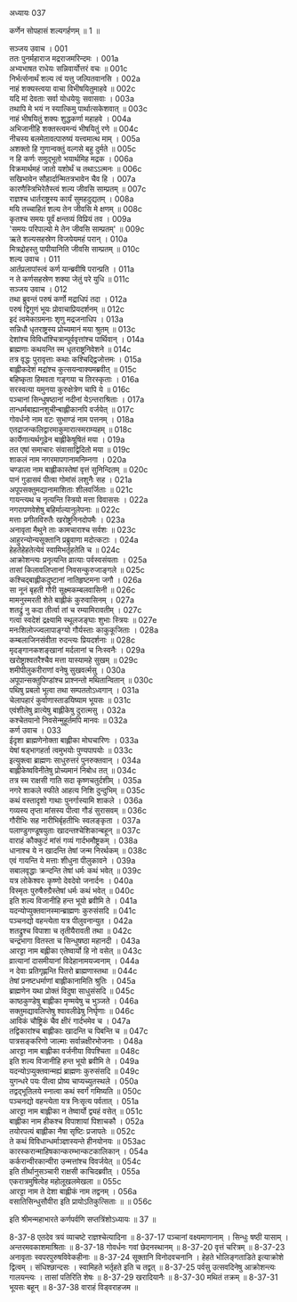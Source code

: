 अध्यायः 037

कर्णेन सोपहासं शल्यगर्हणम् ॥ 1 ॥

सञ्जय उवाच ।	001  
ततः पुनर्महाराज मद्रराजमरिन्दमः ।	001a  
अभ्यभाषत राधेयः सन्निवार्योत्तरं वचः ॥	001c  
निर्भर्त्सनार्थं शल्य त्वं यत्तु जल्पितवानसि ।	002a  
नाहं शक्यस्त्वया वाचा विभीषयितुमाहवे ॥	002c  
यदि मां देवताः सर्वा योधयेयुः सवासवाः ।	003a  
तथापि मे भयं न स्यात्किमु पार्थात्सकेशवात् ॥	003c  
नाहं भीषयितुं शक्यः शुद्धकर्णा महाहवे ।	004a  
अभिजानीहि शक्तस्त्वमन्यं भीषयितुं रणे ॥	004c  
नीचस्य बलमेतावत्पारुष्यं यत्त्वमात्थ माम् ।	005a  
अशक्तो हि गुणान्वक्तुं वल्गसे बहु दुर्मते ॥	005c  
न हि कर्णः समुद्भूतो भयार्थमिह मद्रक ।	006a  
विक्रमार्थमहं जातो यशोर्थं च तथाऽऽत्मनः ॥	006c  
सखिभावेन सौहार्दान्मितत्रभावेन चैव हि ।	007a  
कारणैस्त्रिभिरेतैस्त्वं शल्य जीवसि साम्प्रतम् ॥	007c  
राज्ञश्च धार्तराष्ट्रस्य कार्यं सुमहदुद्यतम् ।	008a  
मयि तच्चाहितं शल्य तेन जीवसि मे क्षणम् ॥	008c  
कृतश्च समयः पूर्वं क्षन्तव्यं विप्रियं तव ।	009a  
\'समयः परिपाल्यो मे तेन जीवसि साम्प्रतम्\' ॥	009c  
ऋते शल्यसहस्रेण विजयेयमहं परान् ।	010a  
मित्रद्रोहस्तु पापीयानिति जीवसि साम्प्रतम् ॥	010c  
शल्य उवाच ।	011  
आर्तप्रलापांस्त्वं कर्ण यान्ब्रवीषि परान्प्रति ।	011a  
न ते कर्णसहस्रेण शक्या जेतुं परे युधि ॥	011c  
सञ्जय उवाच ।	012  
तथा ब्रुवन्तं परुषं कर्णो मद्राधिपं तदा ।	012a  
परुषं द्विगुणं भूयः प्रोवाचाप्रियदर्शनम् ॥	012c  
इदं त्वमेकाग्रमनाः शृणु मद्रजनाधिप ।	013a  
सन्निधौ धृतराष्ट्रस्य प्रोच्यमानं मया श्रुतम् ॥	013c  
देशांश्च विविधांश्चित्रान्पूर्ववृत्तांश्च पार्थिवान् ।	014a  
ब्राह्मणाः कथयन्ति स्म धृतराष्ट्रनिवेशने ॥	014c  
तत्र वृद्धः पुरावृत्ताः कथाः कश्चिद्द्विजोत्तमः ।	015a  
बाह्लीकदेशं मद्रांश्च कुत्सयन्वाक्यमब्रवीत् ॥	015c  
बहिष्कृता हिमवता गङ्गया च तिरस्कृताः ।	016a  
सरस्वत्या यमुनया कुरुक्षेत्रेण चापि ये ॥	016c  
पञ्चानां सिन्धुषष्ठानां नदीनां येऽन्तराश्रिताः ।	017a  
तान्धर्मबाह्यानशुचीन्बाह्लीकानपि वर्जयेत् ॥	017c  
गोवर्धनो नाम वटः सुभाण्डं नाम पत्तनम् ।	018a  
एतद्राजन्कलिद्वारमाकुमारात्स्मराम्यहम् ॥	018c  
कार्येणात्यर्थगूढेन बाह्लीकेषूषितं मया ।	019a  
तत एषां समाचारः संवासाद्विदितो मया ॥	019c  
शाकलं नाम नगरमापगानामनिम्नगा ।	020a  
चण्डाला नाम बाह्लीकास्तेषां वृत्तं सुनिन्दितम् ॥	020c  
पानं गुडासवं पीत्वा गोमांसं लशुनैः सह ।	021a  
अपूपसक्तुमद्यानामाशिताः शीलवर्जिताः ॥	021c  
गायन्त्यथ च नृत्यन्ति स्त्रियो मत्ता विवाससः ।	022a  
नगरापणवेशेषु बहिर्माल्यानुलेपनाः ॥	022c  
मत्ताः प्रगीतविरुतैः खरोष्ट्रनिनदोपमैः ।	023a  
अनावृता मैथुने ताः कामचाराश्च सर्वशः ॥	023c  
आहुरन्योन्यसूक्तानि प्रब्रुवाणा मदोत्कटाः ।	024a  
हेहतेहेहतेत्येवं स्वामिभर्तृहतेति च ॥	024c  
आक्रोशन्त्यः प्रनृत्यन्ति व्रात्याः पर्वस्वसंयताः ।	025a  
तासां किलावलिप्तानां निवसन्कुरुजाङ्गले ॥	025c  
कश्चिद्बाह्लीकदुष्टानां नातिहृष्टमना जगौ ।	026a  
सा नूनं बृहती गौरी सूक्ष्मकम्बलवासिनी ॥	026c  
मामनुस्मरती शेते बाह्लीकं कुरुवासिनम् ।	027a  
शतद्रुं नु कदा तीर्त्वा तां च रम्यामिरावतीम् ।	027c  
गत्वा स्वदेशं द्रक्ष्यामि स्थूलजङ्घाः शुभाः स्त्रियः ॥	027e  
मनःशिलोज्ज्वलापाङ्ग्यो गौर्यस्ताः काकुकूजिताः ।	028a  
कम्बलाजिनसंवीता रुदन्त्यः प्रियदर्शनाः ॥	028c  
मृदङ्गानकशङ्खानां मर्दलानां च निःस्वनैः ।	029a  
खरोष्ट्राश्वतरैश्चैव मत्ता यास्यामहे सुखम् ॥	029c  
शमीपीलुकरीराणां वनेषु सुखवर्त्मसु ।	030a  
अपूपान्सक्तुपिण्डांश्च प्राश्नन्तो मथितान्वितान् ॥	030c  
पथिषु प्रबलो भूत्वा तथा सम्पततोऽध्वगान् ।	031a  
चेलापहारं कुर्वाणास्ताडयिष्याम भूयसः ॥	031c  
एवंशीलेषु व्रात्येषु बाह्लीकेषु दुरात्मसु ।	032a  
कश्चेतयानो निवसेन्मुहूर्तमपि मानवः ॥	032a  
कर्ण उवाच ।	033  
ईदृशा ब्राह्मणेनोक्ता बाह्लीका मोघचारिणः ।	033a  
येषां षड्भागहर्ता त्वमुभयोः पुण्यपापयोः ॥	033c  
इत्युक्त्वा ब्राह्मणः साधुरुत्तरं पुनरुक्तवान् ।	034a  
बाह्लीकेष्वविनीतेषु प्रोच्यमानं निबोध तत् ॥	034c  
तत्र स्म राक्षसी गाति सदा कृष्णचतुर्दशीम् ।	035a  
नगरे शाकले स्फीते आहत्य निशि दुन्दुभिम् ॥	035c  
कथं वस्तादृशो गाथाः पुनर्गास्यामि शाकले ।	036a  
गव्यस्य तृप्ता मांसस्य पीत्वा गौडं सुरासवम् ॥	036c  
गौरीभिः सह नारीभिर्बृहतीभिः स्वलङ्कृता ।	037a  
पलाण्डुगण्डूषयुताः खादन्तश्चेशिकान्बहून् ॥	037c  
वाराहं कौक्कुटं मांसं गव्यं गार्दभमौष्ट्रकम् ।	038a  
धानाश्च ये न खादन्ति तेषां जन्म निरर्थकम् ॥	038c  
एवं गायन्ति ये मत्ताः शीधुना पीलुकावने ।	039a  
सबालवृद्धाः क्रन्दन्ति तेषां धर्मः कथं भवेत् ॥	039c  
यत्र लोकेश्वरः कृष्णो देवदेवो जनार्दनः ।	040a  
विस्मृतः पुरुषैरुग्रैस्तेषां धर्मः कथं भवेत् ॥	040c  
इति शल्य विजानीहि हन्त भूयो ब्रवीमि ते ।	041a  
यदन्योप्युक्तवानस्मान्ब्राह्मणः कुरुसंसदि ॥	041c  
पञ्चनद्यो वहन्त्येता यत्र पीलुवनान्युत ।	042a  
शतद्रुश्च विपाशा च तृतीयैरावती तथा ॥	042c  
चन्द्रभागा वितस्ता च सिन्धुषष्ठा महानदी ।	043a  
आरट्टा नाम बह्लीका एतेष्वार्यो हि नो वसेत् ॥	043c  
व्रात्यानां दासमीयानां विदेहानामयज्वनाम् ।	044a  
न देवाः प्रतिगृह्णन्ति पितरो ब्राह्मणास्तथा ॥	044c  
तेषां प्रनष्टधर्माणां बाह्लीकानामिति श्रुतिः ।	045a  
ब्राह्मणेन यथा प्रोक्तं विदुषा साधुसंसदि ॥	045c  
काष्ठकुण्डेषु बाह्लीका मृण्मयेषु च भुञ्जते ।	046a  
सक्तुमद्यावलिप्तेषु श्वावलीढेषु निर्घृणाः ॥	046c  
आविकं चौष्ट्रिकं चैव क्षीरं गार्दभमेव च ।	047a  
तद्विकारांश्च बाह्लीकाः खादन्ति च पिबन्ति च ॥	047c  
पात्रसङ्करिणो जाल्माः सर्वान्नक्षीरभोजनाः ।	048a  
आरट्टा नाम बाह्लीका वर्जनीया विपश्चिता ॥	048c  
इति शल्य विजानीहि हन्त भूयो ब्रवीमि ते ।	049a  
यदन्योऽप्युक्तवान्मह्यं ब्राह्मणः कुरुसंसदि ॥	049c  
युगन्धरे पयः पीत्वा प्रोष्य चाप्यच्युतस्थले ।	050a  
तद्वद्भूतिलये स्नात्वा कथं स्वर्गं गमिष्यति ॥	050c  
पञ्चनद्यो वहन्त्येता यत्र निःसृत्य पर्वतात् ।	051a  
आरट्टा नाम बाह्लीका न तेष्वार्यो द्व्यहं वसेत् ॥	051c  
बाह्लीका नाम हीकश्च विपाशायां पिशाचकौ ।	052a  
तयोरपत्यं बाह्लीका नैषा सृष्टिः प्रजापतेः ॥	052c  
ते कथं विविधान्धर्माञ्ज्ञास्यन्ते हीनयोनयः ॥	053ac  
कारस्करान्माहिषकान्करम्भान्कटकालिकान् ।	054a  
कर्करान्वीरकान्वीरा उन्मत्तांश्च विवर्जयेत् ॥	054c  
इति तीर्थानुसञ्चारी राक्षसी काचिदब्रवीत् ।	055a  
एकरात्रमुषित्वेह महोलूखलमेखला ॥	055c  
आरट्टा नाम ते देशा बाह्लीकं नाम तद्वनम् ।	056a  
वसातिसिन्धुसौवीरा इति प्रायोऽतिकुत्सिताः ॥ ॥	056c  

इति श्रीमन्महाभारते कर्णपर्वणि सप्तत्रिंशोऽध्यायः ॥ 37 ॥

8-37-8 एतदेव त्रयं व्याचष्टे राज्ञश्चेत्यादिना ॥ 8-37-17 पञ्चानां वक्ष्यमाणानाम् । सिन्धुः षष्ठी यासाम् । अन्तरमवकाशमाश्रिताः ॥ 8-37-18 गोवर्धनः गवां छेदनस्थानम् ॥ 8-37-20 वृत्तं चरित्रम् ॥ 8-37-23 अनावृताः स्वपरपुरुषविवेकहीनाः ॥ 8-37-24 सूक्तानि विनोदवचनानि । हेहते भोलिङ्गताडिते इत्याक्रोशे द्वित्वम् । संधिश्छान्दसः । स्वामिहते भर्तृहते इति च तद्वत् ॥ 8-37-25 पर्वसु उत्सवदिनेषु आक्रोशन्त्यः गालयन्त्यः । तासां पतिरिति शेषः ॥ 8-37-29 खरादियानैः ॥ 8-37-30 मथितं तक्रम् ॥ 8-37-31 भूयसः बहून् ॥ 8-37-38 वाराहं विड्वराहजम ॥

